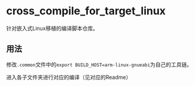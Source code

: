 # cross_compile_for_target_linux

针对嵌入式Linux移植的编译脚本仓库。

## 用法

修改`.common`文件中的`export BUILD_HOST=arm-linux-gnueabi`为自己的工具链。

进入各子文件夹进行对应的编译（见对应的Readme）
